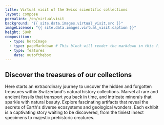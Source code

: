 ```yaml
---
title: Virtual visit of the Swiss scientific collections
layout: compose
permalink: /en/virtualvisit
background: "{{ site.data.images.virtual_visit.src }}"
imageLicense: "{{ site.data.images.virtual_visit.caption }}"
height: 50vh
composition:
  - type: heroImage
  - type: pageMarkdown # This block will render the markdown in this file so no data property needed
  - type: features
    data: outofthebox
---
```


## Discover the treasures of our collections
Here starts an extraordinary journey to uncover the hidden and forgotten treasures within Switzerland's natural history collections.
Marvel at rare and ancient fossils that transport you back in time, and intricate minerals that sparkle with natural beauty.
Explore fascinating artifacts that reveal the secrets of Earth's diverse ecosystems and geological wonders.
Each exhibit is a captivating story waiting to be discovered, from the tiniest insect specimens to majestic prehistoric creatures.
